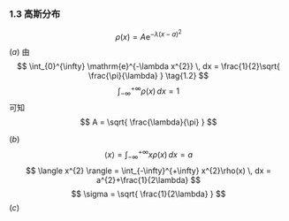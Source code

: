 ### 1.3 高斯分布
$$
\rho(x) = A\mathrm{e}^{-\lambda(x-a)^{2}} \tag{1.1}
$$
$(a)$
由
$$
\int_{0}^{\infty} \mathrm{e}^{-\lambda x^{2}} \, dx  = \frac{1}{2}\sqrt{ \frac{\pi}{\lambda} } \tag{1.2}
$$
$$
\int_{-\infty}^{+\infty} \rho(x) \, dx = 1 \tag{1.3}
$$
可知
$$
A = \sqrt{ \frac{\lambda}{\pi} }
$$

$(b)$
$$
\langle x \rangle = \int_{-\infty}^{+\infty} x\rho(x) \, dx = a
$$
$$
\langle x^{2} \rangle = \int_{-\infty}^{+\infty} x^{2}\rho(x) \, dx = a^{2}+\frac{1}{2\lambda}
$$
$$
\sigma = \sqrt{ \frac{1}{2\lambda} }
$$
$(c)$
<html lang="zh-CN">
<head>
    <meta charset="UTF-8">
    <meta name="viewport" content="width=device-width, initial-scale=1.0">
    <title>高斯函数示意图</title>
    <!-- 引入 Tailwind CSS 以进行快速样式设计 -->
    <script src="https://cdn.tailwindcss.com"></script>
    <!-- 引入 Chart.js 用于绘图 -->
    <script src="https://cdn.jsdelivr.net/npm/chart.js"></script>
    <style>
        /* 自定义滑块样式，使其在不同浏览器中外观更一致 */
        input[type=range] {
            -webkit-appearance: none;
            appearance: none;
            width: 100%;
            height: 8px;
            background: #d3d3d3;
            outline: none;
            opacity: 0.7;
            transition: opacity .2s;
            border-radius: 5px;
        }

        input[type=range]:hover {
            opacity: 1;
        }

        input[type=range]::-webkit-slider-thumb {
            -webkit-appearance: none;
            appearance: none;
            width: 20px;
            height: 20px;
            background: #0ea5e9; /* sky-500 */
            cursor: pointer;
            border-radius: 50%;
        }

        input[type=range]::-moz-range-thumb {
            width: 20px;
            height: 20px;
            background: #0ea5e9; /* sky-500 */
            cursor: pointer;
            border-radius: 50%;
        }
    </style>
</head>
<body class="bg-gray-100 font-sans flex items-center justify-center min-h-screen">
    <div class="w-full max-w-4xl mx-auto p-4 md:p-8 bg-white rounded-2xl shadow-xl">
        
        <!-- 标题和公式 -->
        <div class="text-center mb-6">
            <h1 class="text-2xl md:text-3xl font-bold text-gray-800">高斯函数示意图</h1>
            <p class="text-lg text-gray-600 mt-2" style="font-family: 'Times New Roman', serif;">
                <i>&rho;(x) = A &sdot; e<sup>-&lambda;(x-a)<sup>2</sup></sup></i>
            </p>
            <p class="text-md text-gray-500 mt-1" style="font-family: 'Times New Roman', serif;">
                其中 <i>A = &radic;(&lambda;/&pi;)</i>
            </p>
        </div>

        <!-- 图表容器 -->
        <div class="relative h-64 md:h-96 w-full mb-8">
            <canvas id="gaussianChart"></canvas>
        </div>

        <!-- 控制滑块 -->
        <div class="grid grid-cols-1 md:grid-cols-2 gap-6 px-4">
            <!-- Lambda (λ) 控制器 -->
            <div class="space-y-2">
                <div class="flex justify-between items-center">
                    <label for="lambda" class="font-medium text-gray-700">&lambda; (控制胖瘦)</label>
                    <span id="lambda-value" class="text-lg font-semibold text-sky-600 w-16 text-center bg-sky-50 rounded-md px-2 py-1">1.0</span>
                </div>
                <input type="range" id="lambda" min="0.1" max="10" step="0.1" value="1.0" class="w-full">
            </div>

            <!-- a (中心位置) 控制器 -->
            <div class="space-y-2">
                <div class="flex justify-between items-center">
                    <label for="a" class="font-medium text-gray-700">a (中心位置)</label>
                    <span id="a-value" class="text-lg font-semibold text-sky-600 w-16 text-center bg-sky-50 rounded-md px-2 py-1">2.0</span>
                </div>
                <input type="range" id="a" min="-5" max="5" step="0.1" value="2.0" class="w-full">
            </div>
        </div>

    </div>

    <script>
        // 获取DOM元素
        const lambdaSlider = document.getElementById('lambda');
        const aSlider = document.getElementById('a');
        const lambdaValueSpan = document.getElementById('lambda-value');
        const aValueSpan = document.getElementById('a-value');
        const ctx = document.getElementById('gaussianChart').getContext('2d');

        let chart;

        /**
         * 计算高斯函数 rho(x) 的值
         * @param {number} x - 自变量
         * @param {number} lambda - λ 参数, 控制分布的宽度
         * @param {number} a - a 参数, 控制分布的中心
         * @returns {number} - 函数值
         */
        function rho(x, lambda, a) {
            const A = Math.sqrt(lambda / Math.PI);
            return A * Math.exp(-lambda * Math.pow(x - a, 2));
        }

        /**
         * 更新图表数据和视图
         */
        function updateChart() {
            // 从滑块获取当前参数值
            const lambda = parseFloat(lambdaSlider.value);
            const a = parseFloat(aSlider.value);

            // 更新显示参数值的标签
            lambdaValueSpan.textContent = lambda.toFixed(1);
            aValueSpan.textContent = a.toFixed(1);

            // 生成绘图数据点
            const xValues = [];
            const yValues = [];
            const step = 0.1;
            // 为了完整显示曲线，x的范围可以稍微大一些
            const xMin = -7;
            const xMax = 7;

            for (let x = xMin; x <= xMax; x += step) {
                xValues.push(x.toFixed(2));
                yValues.push(rho(x, lambda, a));
            }

            // 更新Chart.js图表的数据
            chart.data.labels = xValues;
            chart.data.datasets[0].data = yValues;
            
            // 平滑地更新图表
            chart.update('none'); 
        }

        /**
         * 初始化图表
         */
        function initializeChart() {
            chart = new Chart(ctx, {
                type: 'line',
                data: {
                    labels: [], // x轴标签
                    datasets: [{
                        label: 'ρ(x)',
                        data: [], // y轴数据
                        borderColor: '#0ea5e9', // sky-500
                        backgroundColor: 'rgba(14, 165, 233, 0.1)',
                        borderWidth: 3,
                        tension: 0.4, // 使线条更平滑
                        fill: true, // 填充曲线下方区域
                        pointRadius: 0, // 不显示数据点
                        pointHoverRadius: 0,
                    }]
                },
                options: {
                    responsive: true,
                    maintainAspectRatio: false,
                    animation: {
                        duration: 0 // 关闭初始动画，以便立即显示
                    },
                    scales: {
                        x: {
                            type: 'linear',
                            title: {
                                display: true,
                                text: 'x',
                                font: { size: 16 }
                            },
                            grid: {
                                color: '#e5e7eb' // gray-200
                            }
                        },
                        y: {
                            beginAtZero: true,
                            title: {
                                display: true,
                                text: 'ρ(x)',
                                font: { size: 16 }
                            },
                            grid: {
                                color: '#e5e7eb' // gray-200
                            },
                            // 动态调整y轴最大值，使图形美观
                            grace: '5%' 
                        }
                    },
                    plugins: {
                        legend: {
                            display: false // 不显示图例
                        },
                        tooltip: {
                            enabled: true,
                            mode: 'index',
                            intersect: false,
                            callbacks: {
                                title: (tooltipItems) => `x = ${tooltipItems[0].label}`,
                                label: (context) => `ρ(x) = ${context.parsed.y.toFixed(4)}`
                            }
                        }
                    }
                }
            });

            // 首次加载时绘制图表
            updateChart();
        }

        // 为滑块添加事件监听器，当值改变时更新图表
        lambdaSlider.addEventListener('input', updateChart);
        aSlider.addEventListener('input', updateChart);

        // 页面加载完成后初始化图表
        window.onload = initializeChart;
    </script>
</body>
</html>

### 1.7
计算$\frac{\mathrm{d}\langle p \rangle}{\mathrm{d}t}$
$$
\langle p \rangle = -\mathrm{i}\hbar \int \Psi^{*}\frac{ \partial \Psi }{ \partial x }  \, dx = -\frac{\mathrm{i\hbar}}{2}\int() 
$$
